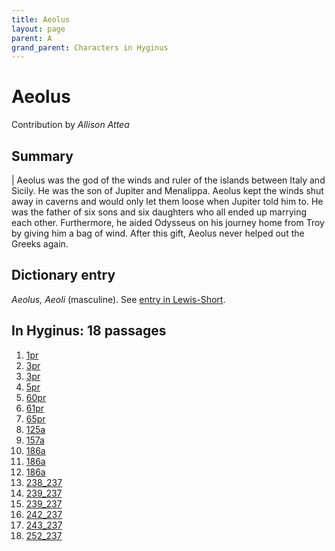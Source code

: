 ```yaml
---
title: Aeolus
layout: page
parent: A
grand_parent: Characters in Hyginus
---
```



# Aeolus


Contribution by *Allison Attea*


## Summary

| Aeolus was the god of the winds and ruler of the islands between Italy and Sicily. He was the son of Jupiter and Menalippa. Aeolus kept the winds shut away in caverns and would only let them loose when Jupiter told him to. He was the father of six sons and six daughters who all ended up marrying each other. Furthermore, he aided Odysseus on his journey home from Troy by giving him a bag of wind. After this gift, Aeolus never helped out the Greeks again.


## Dictionary entry

*Aeolus, Aeoli* (masculine). See [entry in Lewis-Short](http://folio2.furman.edu/lewis-short/index.html?urn=urn:cite2:hmt:ls.markdown:n1263).


## In Hyginus:  18 passages

1. [1pr](https://lingualatina.github.io/texts/browsable/hyginus/1pr/)
1. [3pr](https://lingualatina.github.io/texts/browsable/hyginus/3pr/)
1. [3pr](https://lingualatina.github.io/texts/browsable/hyginus/3pr/)
1. [5pr](https://lingualatina.github.io/texts/browsable/hyginus/5pr/)
1. [60pr](https://lingualatina.github.io/texts/browsable/hyginus/60pr/)
1. [61pr](https://lingualatina.github.io/texts/browsable/hyginus/61pr/)
1. [65pr](https://lingualatina.github.io/texts/browsable/hyginus/65pr/)
1. [125a](https://lingualatina.github.io/texts/browsable/hyginus/125a/)
1. [157a](https://lingualatina.github.io/texts/browsable/hyginus/157a/)
1. [186a](https://lingualatina.github.io/texts/browsable/hyginus/186a/)
1. [186a](https://lingualatina.github.io/texts/browsable/hyginus/186a/)
1. [186a](https://lingualatina.github.io/texts/browsable/hyginus/186a/)
1. [238_237](https://lingualatina.github.io/texts/browsable/hyginus/238_237/)
1. [239_237](https://lingualatina.github.io/texts/browsable/hyginus/239_237/)
1. [239_237](https://lingualatina.github.io/texts/browsable/hyginus/239_237/)
1. [242_237](https://lingualatina.github.io/texts/browsable/hyginus/242_237/)
1. [243_237](https://lingualatina.github.io/texts/browsable/hyginus/243_237/)
1. [252_237](https://lingualatina.github.io/texts/browsable/hyginus/252_237/)